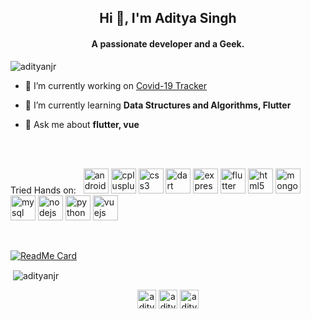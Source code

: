 <h2 align="center">Hi 👋, I'm Aditya Singh</h2>
<h4 align="center">A passionate developer and a Geek.</h4>

<p align="left"> <img src="https://komarev.com/ghpvc/?username=adityanjr" alt="adityanjr" /> </p>

- 🔭 I’m currently working on [Covid-19 Tracker](https://www.youtube.com/watch?v=I49bgB9XEFE)

- 🌱 I’m currently learning **Data Structures and Algorithms, Flutter**

- 💬 Ask me about **flutter, vue**

<br />
<br />

<p align="left">Tried Hands on:  &nbsp; <img src="https://devicons.github.io/devicon/devicon.git/icons/android/android-original-wordmark.svg" alt="android" width="40" height="40"/> <img src="https://devicons.github.io/devicon/devicon.git/icons/cplusplus/cplusplus-original.svg" alt="cplusplus" width="40" height="40"/> <img src="https://devicons.github.io/devicon/devicon.git/icons/css3/css3-original-wordmark.svg" alt="css3" width="40" height="40"/> <img src="https://www.vectorlogo.zone/logos/dartlang/dartlang-icon.svg" alt="dart" width="40" height="40"/> <img src="https://devicons.github.io/devicon/devicon.git/icons/express/express-original-wordmark.svg" alt="express" width="40" height="40"/> <img src="https://www.vectorlogo.zone/logos/flutterio/flutterio-icon.svg" alt="flutter" width="40" height="40"/> <img src="https://devicons.github.io/devicon/devicon.git/icons/html5/html5-original-wordmark.svg" alt="html5" width="40" height="40"/> <img src="https://devicons.github.io/devicon/devicon.git/icons/mongodb/mongodb-original-wordmark.svg" alt="mongodb" width="40" height="40"/> <img src="https://devicons.github.io/devicon/devicon.git/icons/mysql/mysql-original-wordmark.svg" alt="mysql" width="40" height="40"/> <img src="https://devicons.github.io/devicon/devicon.git/icons/nodejs/nodejs-original-wordmark.svg" alt="nodejs" width="40" height="40"/> <img src="https://devicons.github.io/devicon/devicon.git/icons/python/python-original.svg" alt="python" width="40" height="40"/> <img src="https://devicons.github.io/devicon/devicon.git/icons/vuejs/vuejs-original-wordmark.svg" alt="vuejs" width="40" height="40"/></p>

<br />

[![ReadMe Card](https://github-readme-stats.vercel.app/api/pin/?username=adityanjr&repo=covid19-tracker)](https://github.com/adityanjr/covid19-tracker)

<p>&nbsp;<img align="center" src="https://github-readme-stats.vercel.app/api?username=adityanjr&show_icons=true" alt="adityanjr" /></p>

<p align="center">
<a href="https://twitter.com/aditya_njrr" target="blank"><img align="center" src="https://cdn.jsdelivr.net/npm/simple-icons@3.0.1/icons/twitter.svg" alt="aditya_njrr" height="30" width="30" /></a>
<a href="https://linkedin.com/in/adityanjr" target="blank"><img align="center" src="https://cdn.jsdelivr.net/npm/simple-icons@3.0.1/icons/linkedin.svg" alt="adityanjr" height="30" width="30" /></a>
<a href="https://instagram.com/aditya_njr" target="blank"><img align="center" src="https://cdn.jsdelivr.net/npm/simple-icons@3.0.1/icons/instagram.svg" alt="aditya_njr" height="30" width="30" /></a>
</p>
